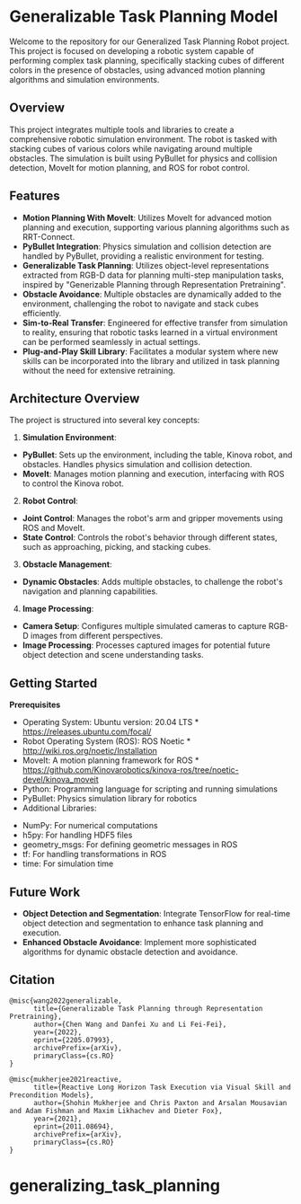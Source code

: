 # Generalizable Task Planning Model
Welcome to the repository for our Generalized Task Planning Robot project. This project is focused on developing a robotic system capable of performing complex task planning, specifically stacking cubes of different colors in the presence of obstacles, using advanced motion planning algorithms and simulation environments.

## Overview
This project integrates multiple tools and libraries to create a comprehensive robotic simulation environment. The robot is tasked with stacking cubes of various colors while navigating around multiple obstacles. The simulation is built using PyBullet for physics and collision detection, MoveIt for motion planning, and ROS for robot control.

## Features
- **Motion Planning With MoveIt**: Utilizes MoveIt for advanced motion planning and execution, supporting various planning algorithms such as RRT-Connect.
- **PyBullet Integration**: Physics simulation and collision detection are handled by PyBullet, providing a realistic environment for testing.
- **Generalizable Task Planning**: Utilizes object-level representations extracted from RGB-D data for planning multi-step manipulation tasks, inspired by "Generizable Planning through Representation Pretraining".
- **Obstacle Avoidance**: Multiple obstacles are dynamically added to the environment, challenging the robot to navigate and stack cubes efficiently.
- **Sim-to-Real Transfer**: Engineered for effective transfer from simulation to reality, ensuring that robotic tasks learned in a virtual environment can be performed seamlessly in actual settings.
- **Plug-and-Play Skill Library**: Facilitates a modular system where new skills can be incorporated into the library and utilized in task planning without the need for extensive retraining.

## Architecture Overview
The project is structured into several key concepts:
1. **Simulation Environment**:
* **PyBullet**: Sets up the environment, including the table, Kinova robot, and obstacles. Handles physics simulation and collision detection.
* **MoveIt**: Manages motion planning and execution, interfacing with ROS to control the Kinova robot.
2. **Robot Control**:
* **Joint Control**: Manages the robot's arm and gripper movements using ROS and MoveIt.
* **State Control**: Controls the robot's behavior through different states, such as approaching, picking, and stacking cubes.
3. **Obstacle Management**:
* **Dynamic Obstacles**: Adds multiple obstacles, to challenge the robot's navigation and planning capabilities.
4. **Image Processing**:
* **Camera Setup**: Configures multiple simulated cameras to capture RGB-D images from different perspectives.
* **Image Processing**: Processes captured images for potential future object detection and scene understanding tasks.

## Getting Started
**Prerequisites**
* Operating System: Ubuntu version: 20.04 LTS 
      * https://releases.ubuntu.com/focal/
* Robot Operating System (ROS): ROS Noetic
      * http://wiki.ros.org/noetic/Installation       
* MoveIt: A motion planning framework for ROS
      * https://github.com/Kinovarobotics/kinova-ros/tree/noetic-devel/kinova_moveit
* Python: Programming language for scripting and running simulations 
* PyBullet: Physics simulation library for robotics
* Additional Libraries: 
- NumPy: For numerical computations
- h5py: For handling HDF5 files 
- geometry_msgs: For defining geometric messages in ROS
- tf: For handling transformations in ROS 
- time: For simulation time 

## Future Work
* **Object Detection and Segmentation**: Integrate TensorFlow for real-time object detection and segmentation to enhance task planning and execution.
* **Enhanced Obstacle Avoidance**: Implement more sophisticated algorithms for dynamic obstacle detection and avoidance.

## Citation
```
@misc{wang2022generalizable,
      title={Generalizable Task Planning through Representation Pretraining}, 
      author={Chen Wang and Danfei Xu and Li Fei-Fei},
      year={2022},
      eprint={2205.07993},
      archivePrefix={arXiv},
      primaryClass={cs.RO}
}
```
```
@misc{mukherjee2021reactive,
      title={Reactive Long Horizon Task Execution via Visual Skill and Precondition Models}, 
      author={Shohin Mukherjee and Chris Paxton and Arsalan Mousavian and Adam Fishman and Maxim Likhachev and Dieter Fox},
      year={2021},
      eprint={2011.08694},
      archivePrefix={arXiv},
      primaryClass={cs.RO}
}
```
# generalizing_task_planning
